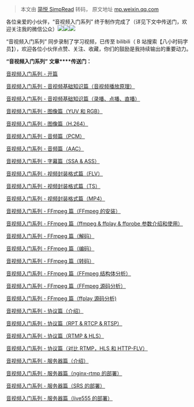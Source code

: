 > 本文由 [简悦 SimpRead](http://ksria.com/simpread/) 转码， 原文地址 [mp.weixin.qq.com](https://mp.weixin.qq.com/s?__biz=Mzg2MzA0NjM3Ng==&mid=2247483992&idx=1&sn=1f8ffc99f82439a7ece601939b4dd381&chksm=ce7fdddff90854c95a1f563f5652f6490404fb14698840d07113e58e38e501a6bd11006bf279&mpshare=1&scene=23&srcid=1212XjsAVh4y6yyX91R3b6HO&sharer_sharetime=1639300861561&sharer_shareid=5e60c650c4ac167a84f4af1048de6abc#rd)

各位亲爱的小伙伴，“音视频入门系列” 终于制作完成了（详见下文中传送门，欢迎关注我的微信公众）![](https://mmbiz.qpic.cn/mmbiz_png/GjBg4Rhq9j0r3Ob661xluicia2Z34g0VciaWhMbmnWAlNOEGML3m32PmIBDgPkVWk5FibSHmU2aRZrbNYiaQR3Mxwyg/640?wx_fmt=png)![](https://mmbiz.qpic.cn/mmbiz_png/GjBg4Rhq9j0r3Ob661xluicia2Z34g0VciaWhMbmnWAlNOEGML3m32PmIBDgPkVWk5FibSHmU2aRZrbNYiaQR3Mxwyg/640?wx_fmt=png)![](https://mmbiz.qpic.cn/mmbiz_png/GjBg4Rhq9j0r3Ob661xluicia2Z34g0VciaWhMbmnWAlNOEGML3m32PmIBDgPkVWk5FibSHmU2aRZrbNYiaQR3Mxwyg/640?wx_fmt=png)

“音视频入门系列” 同步录制了学习视频，已传至 bilibili（ B 站搜索【八小时码字员】），欢迎各位小伙伴点赞、关注、收藏，你们的鼓励是我持续输出的重要动力。

**“音视频入门系列”** **文章****传送门：**  

[音视频入门系列 - 开篇](http://mp.weixin.qq.com/s?__biz=Mzg2MzA0NjM3Ng==&mid=2247483920&idx=1&sn=443afe3675c4b902139ac1275241495e&chksm=ce7fdd97f9085481b7243b09e58c75d945b6417387be1cbd8b69c357286bcce410f26d3f260a&scene=21#wechat_redirect)

[音视频入门系列 - 音视频基础知识篇（音视频播放原理）](http://mp.weixin.qq.com/s?__biz=Mzg2MzA0NjM3Ng==&mid=2247483924&idx=1&sn=c7a7febae45e1848399bb7b4c60e11d6&chksm=ce7fdd93f9085485f6c5f62da16d7c2f1660a458377f5c1db6bfa1787ed310ab405f60fff64b&scene=21#wechat_redirect)  

[音视频入门系列 - 音视频基础知识篇（录播、点播、直播）](http://mp.weixin.qq.com/s?__biz=Mzg2MzA0NjM3Ng==&mid=2247483924&idx=2&sn=dfa0a8af9e34fafa64e118b155254826&chksm=ce7fdd93f9085485b521f966de13b3bd63de07dd889d058a8ae8d978b68a5344cbb207987ebf&scene=21#wechat_redirect)  

[音视频入门系列 - 图像篇（YUV 和 RGB）](http://mp.weixin.qq.com/s?__biz=Mzg2MzA0NjM3Ng==&mid=2247483939&idx=1&sn=bd3867f3d0bc0fe0648bbcb349bbcbb4&chksm=ce7fdda4f90854b2136373bc01e8e4de2207c7fd959be1b35ec62e67f402d04c528d24fe6587&scene=21#wechat_redirect)  

[音视频入门系列 - 图像篇（H.264）](http://mp.weixin.qq.com/s?__biz=Mzg2MzA0NjM3Ng==&mid=2247483939&idx=2&sn=326159632dd2bbe637f83f01ae0b11c3&chksm=ce7fdda4f90854b2cb9d4dbec69369371846fa3f8eda6fe68cb4cbc48ccafd213aaeb60c5d21&scene=21#wechat_redirect)  

[音视频入门系列 - 音频篇（PCM）](http://mp.weixin.qq.com/s?__biz=Mzg2MzA0NjM3Ng==&mid=2247483940&idx=1&sn=e89cd040dad1028dbf1bad550438acf9&chksm=ce7fdda3f90854b50e54d9f4eb1df77e0b4b2390465d05b4b3f0cefbdf3e7db86eb103bdfde7&scene=21#wechat_redirect)  

[音视频入门系列 - 音频篇（AAC）](http://mp.weixin.qq.com/s?__biz=Mzg2MzA0NjM3Ng==&mid=2247483940&idx=2&sn=23e52788eae4e45795c2201c8bd5324a&chksm=ce7fdda3f90854b5250c2477e8cf3c0043185f85cd894d4b77a9bf4aae957364977d9f49450d&scene=21#wechat_redirect)  

[音视频入门系列 - 字幕篇（SSA & ASS）](http://mp.weixin.qq.com/s?__biz=Mzg2MzA0NjM3Ng==&mid=2247483941&idx=1&sn=a5e2aaca558d2b17d542f905fa50eae3&chksm=ce7fdda2f90854b4179df83821583d6726fb26cf63ad596dd998c839e5ea7c1a9167b8b97498&scene=21#wechat_redirect)  

[音视频入门系列 - 视频封装格式篇（FLV）](http://mp.weixin.qq.com/s?__biz=Mzg2MzA0NjM3Ng==&mid=2247483942&idx=1&sn=0420111ef1b348b59178e434bb5cca1c&chksm=ce7fdda1f90854b7a14cf05698bd8ca22278d65e6a3a22effeea057e8920be63616d0682e541&scene=21#wechat_redirect)  

[音视频入门系列 - 视频封装格式篇（TS）](http://mp.weixin.qq.com/s?__biz=Mzg2MzA0NjM3Ng==&mid=2247483942&idx=2&sn=9ca89afcacfc362a634324ba00263491&chksm=ce7fdda1f90854b78c1f460ead3adb2b98fb95f138fd3d58f49f1c7bfdacaf505a28c6c69767&scene=21#wechat_redirect)  

[音视频入门系列 - 视频封装格式篇（MP4）](http://mp.weixin.qq.com/s?__biz=Mzg2MzA0NjM3Ng==&mid=2247483942&idx=3&sn=fb2922c901b1cff139020eda3e3aa52b&chksm=ce7fdda1f90854b74a0ff0e46a97d27f74a65c3520703e9ab38f2bea300e22168be2998fa833&scene=21#wechat_redirect)

[音视频入门系列 - FFmpeg 篇（FFmpeg 的安装）](http://mp.weixin.qq.com/s?__biz=Mzg2MzA0NjM3Ng==&mid=2247483963&idx=1&sn=796fc42b9d990514345abdc1a5d6307c&chksm=ce7fddbcf90854aa77c5c9b5a6c10944d90f3f102f271c91f10987cf31a7c6e8b7ccf8aac311&scene=21#wechat_redirect)  

[音视频入门系列 - FFmpeg 篇（ffmpeg & ffplay & ffprobe 参数介绍和使用）](http://mp.weixin.qq.com/s?__biz=Mzg2MzA0NjM3Ng==&mid=2247483963&idx=2&sn=f0131be8d34f40e42704231f66c8f875&chksm=ce7fddbcf90854aac38d48d10d220314d4efd93965953fa6c8769efdb39ea1b8a6c0ac15b6cb&scene=21#wechat_redirect)  

[音视频入门系列 - FFmpeg 篇（解码）](http://mp.weixin.qq.com/s?__biz=Mzg2MzA0NjM3Ng==&mid=2247483963&idx=3&sn=9f2252b8ca8dfaab46872d33c7b970df&chksm=ce7fddbcf90854aa3069cd41edc27e51ad0fad411d10ce706eb858d77348e2d2ebfdd7269a12&scene=21#wechat_redirect)  

[音视频入门系列 - FFmpeg 篇（编码）](http://mp.weixin.qq.com/s?__biz=Mzg2MzA0NjM3Ng==&mid=2247483963&idx=4&sn=efd0a1261b86dee04d68053e291eb34f&chksm=ce7fddbcf90854aa001849686124a2f14bf6976559d1e98980cdacca80f735126523daf1e5f9&scene=21#wechat_redirect)  

[音视频入门系列 - FFmpeg 篇（转码）](http://mp.weixin.qq.com/s?__biz=Mzg2MzA0NjM3Ng==&mid=2247483963&idx=5&sn=712ed6dea30c07939500e2c8f466b14d&chksm=ce7fddbcf90854aaefb7be01f565a4ddc92da278e9b6b8aaaa8c0b0dd3527547f28c7363985d&scene=21#wechat_redirect)  

[音视频入门系列 - FFmpeg 篇（FFmpeg 结构体分析）](http://mp.weixin.qq.com/s?__biz=Mzg2MzA0NjM3Ng==&mid=2247483963&idx=6&sn=a2fb3dc7516d33a043f0eeb2acc46d92&chksm=ce7fddbcf90854aa4c0054e454346b7ff893adcc8205c053bcf94c5ad50da07477769f1d9cb3&scene=21#wechat_redirect)  

[音视频入门系列 - FFmpeg 篇（FFmpeg 源码分析）](http://mp.weixin.qq.com/s?__biz=Mzg2MzA0NjM3Ng==&mid=2247483963&idx=7&sn=7ead6d10cb73740af97e55323a2ca1ae&chksm=ce7fddbcf90854aa34005ced70b6c764500f9c45e4fc9a010dea517c700dccd9cce9b8a110f9&scene=21#wechat_redirect)  

[音视频入门系列 - FFmpeg 篇（ffplay 源码分析)](http://mp.weixin.qq.com/s?__biz=Mzg2MzA0NjM3Ng==&mid=2247483963&idx=8&sn=9e1860012c05a5ad5c068dc50b708bb8&chksm=ce7fddbcf90854aac07e2ef76ea1755dcad804fcbd43758c3565e225a9f6681ced9244d12d21&scene=21#wechat_redirect)

[音视频入门系列 - 协议篇（介绍）](http://mp.weixin.qq.com/s?__biz=Mzg2MzA0NjM3Ng==&mid=2247483971&idx=1&sn=4c9d462dee7844249ca2981c8de0ccf4&chksm=ce7fddc4f90854d220c2602e8008ea4d9468e1bd2229ad244539b93786cf6c107028794d5eb0&scene=21#wechat_redirect)  

[音视频入门系列 - 协议篇（RPT & RTCP & RTSP）](http://mp.weixin.qq.com/s?__biz=Mzg2MzA0NjM3Ng==&mid=2247483971&idx=2&sn=489455239c1300c292e868786185474c&chksm=ce7fddc4f90854d2ce29c2bb802485bc5a7be666b5d4f65330a5bb6d75aaa93386a50f388b83&scene=21#wechat_redirect)  

[音视频入门系列 - 协议篇（RTMP & HLS）](http://mp.weixin.qq.com/s?__biz=Mzg2MzA0NjM3Ng==&mid=2247483971&idx=3&sn=f88add27a5a380cc59bceedc3040cd6e&chksm=ce7fddc4f90854d2e2d429a965c9932be69f76038ee43545eb0e254e45271ae51314c8a30bfa&scene=21#wechat_redirect)  

[音视频入门系列 - 协议篇（对比 RTMP，HLS 和 HTTP-FLV）](http://mp.weixin.qq.com/s?__biz=Mzg2MzA0NjM3Ng==&mid=2247483971&idx=4&sn=2714c97e117722ef478b3b3fa491088c&chksm=ce7fddc4f90854d2835dfbbb8a7498ed13e1b4af87aa075d1fd108f87a7e116463ec41cfdd98&scene=21#wechat_redirect)

[音视频入门系列 - 服务器篇（介绍）](http://mp.weixin.qq.com/s?__biz=Mzg2MzA0NjM3Ng==&mid=2247483974&idx=1&sn=57bc4e9baa4ed4eee52c8609edf0e37c&chksm=ce7fddc1f90854d7d386d7801e37d4304ace2e3bff59294aad45ff82dc0bfb2953c49e202743&scene=21#wechat_redirect)  

[音视频入门系列 - 服务器篇（nginx-rtmp 的部署）](http://mp.weixin.qq.com/s?__biz=Mzg2MzA0NjM3Ng==&mid=2247483974&idx=2&sn=21d844195a08c1f699873de14a3dcf2c&chksm=ce7fddc1f90854d78dfb449d9187a9bcdbbdadd0c19496180fe4d384bf7a04d98d604bd2edd3&scene=21#wechat_redirect)  

[音视频入门系列 - 服务器篇（SRS 的部署）](http://mp.weixin.qq.com/s?__biz=Mzg2MzA0NjM3Ng==&mid=2247483974&idx=3&sn=4f877b69148b19d9ce15dd9fa3901004&chksm=ce7fddc1f90854d73aea87d2c9e161dd569e08f63618c96e95068be16c1a9faa978e07b41873&scene=21#wechat_redirect)  

[音视频入门系列 - 服务器篇（live555 的部署）](http://mp.weixin.qq.com/s?__biz=Mzg2MzA0NjM3Ng==&mid=2247483974&idx=4&sn=4b50b17e0fd30e69ee2fc53bf02de60d&chksm=ce7fddc1f90854d7d865af73b4b89f101cd8b13cf1ce0a5d2632e3b54ebbe1def268721cad2e&scene=21#wechat_redirect)
